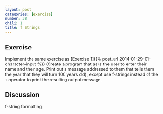 ```yaml
---
layout: post
categories: [exercise]
number: 38
chili: 1
title: f Strings
---
```


## Exercise

Implement the same exercise as [Exercise 1]({% post_url 2014-01-29-01-character-input %}) (Create a program that asks the user to enter their name and their age. Print out a message addressed to them that tells them the year that they will turn 100 years old), except use f-strings instead of the `+` operator to print the resulting output message.

## Discussion

f-string formatting
